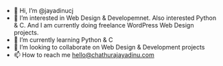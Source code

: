 - 👋 Hi, I’m @jayadinucj
- 👀 I’m interested in Web Design & Developemnet. Also interested Python & C. And I am currently doing freelance WordPress Web Design projects.
- 🌱 I’m currently learning Python & C
- 💞️ I’m looking to collaborate on Web Design & Development projects
- 📫 How to reach me hello@chathurajayadinu.com

<!---
jayadinucj/jayadinucj is a ✨ special ✨ repository because its `README.md` (this file) appears on your GitHub profile.
You can click the Preview link to take a look at your changes.
--->

